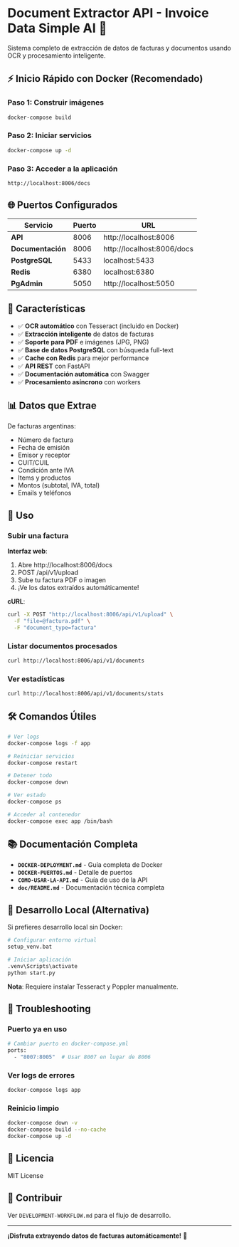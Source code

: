 # Document Extractor API - Invoice Data Simple AI 🚀

Sistema completo de extracción de datos de facturas y documentos usando OCR y procesamiento inteligente.

## ⚡ Inicio Rápido con Docker (Recomendado)

### **Paso 1: Construir imágenes**
```bash
docker-compose build
```

### **Paso 2: Iniciar servicios**
```bash
docker-compose up -d
```

### **Paso 3: Acceder a la aplicación**
```
http://localhost:8006/docs
```

## 🌐 Puertos Configurados

| Servicio | Puerto | URL |
|----------|--------|-----|
| **API** | 8006 | http://localhost:8006 |
| **Documentación** | 8006 | http://localhost:8006/docs |
| **PostgreSQL** | 5433 | localhost:5433 |
| **Redis** | 6380 | localhost:6380 |
| **PgAdmin** | 5050 | http://localhost:5050 |

## 🎯 Características

- ✅ **OCR automático** con Tesseract (incluido en Docker)
- ✅ **Extracción inteligente** de datos de facturas
- ✅ **Soporte para PDF** e imágenes (JPG, PNG)
- ✅ **Base de datos PostgreSQL** con búsqueda full-text
- ✅ **Cache con Redis** para mejor performance
- ✅ **API REST** con FastAPI
- ✅ **Documentación automática** con Swagger
- ✅ **Procesamiento asíncrono** con workers

## 📊 Datos que Extrae

De facturas argentinas:
- Número de factura
- Fecha de emisión
- Emisor y receptor
- CUIT/CUIL
- Condición ante IVA
- Items y productos
- Montos (subtotal, IVA, total)
- Emails y teléfonos

## 🚀 Uso

### **Subir una factura**

**Interfaz web**:
1. Abre http://localhost:8006/docs
2. POST /api/v1/upload
3. Sube tu factura PDF o imagen
4. ¡Ve los datos extraídos automáticamente!

**cURL**:
```bash
curl -X POST "http://localhost:8006/api/v1/upload" \
  -F "file=@factura.pdf" \
  -F "document_type=factura"
```

### **Listar documentos procesados**
```bash
curl http://localhost:8006/api/v1/documents
```

### **Ver estadísticas**
```bash
curl http://localhost:8006/api/v1/documents/stats
```

## 🛠️ Comandos Útiles

```bash
# Ver logs
docker-compose logs -f app

# Reiniciar servicios
docker-compose restart

# Detener todo
docker-compose down

# Ver estado
docker-compose ps

# Acceder al contenedor
docker-compose exec app /bin/bash
```

## 📚 Documentación Completa

- **`DOCKER-DEPLOYMENT.md`** - Guía completa de Docker
- **`DOCKER-PUERTOS.md`** - Detalle de puertos
- **`COMO-USAR-LA-API.md`** - Guía de uso de la API
- **`doc/README.md`** - Documentación técnica completa

## 🔧 Desarrollo Local (Alternativa)

Si prefieres desarrollo local sin Docker:

```bash
# Configurar entorno virtual
setup_venv.bat

# Iniciar aplicación
.venv\Scripts\activate
python start.py
```

**Nota**: Requiere instalar Tesseract y Poppler manualmente.

## 🐛 Troubleshooting

### **Puerto ya en uso**
```bash
# Cambiar puerto en docker-compose.yml
ports:
  - "8007:8005"  # Usar 8007 en lugar de 8006
```

### **Ver logs de errores**
```bash
docker-compose logs app
```

### **Reinicio limpio**
```bash
docker-compose down -v
docker-compose build --no-cache
docker-compose up -d
```

## 📄 Licencia

MIT License

## 🤝 Contribuir

Ver `DEVELOPMENT-WORKFLOW.md` para el flujo de desarrollo.

---

**¡Disfruta extrayendo datos de facturas automáticamente!** 🎉

